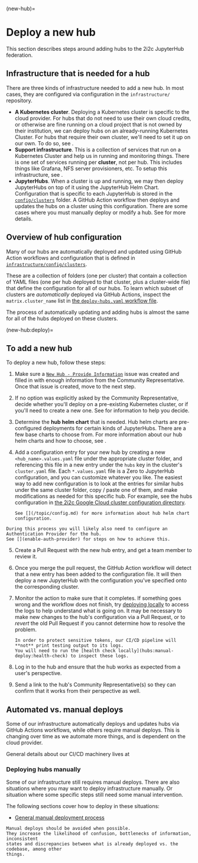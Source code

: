 (new-hub)=
# Deploy a new hub

This section describes steps around adding hubs to the 2i2c JupyterHub federation.

## Infrastructure that is needed for a hub

There are three kinds of infrastructure needed to add a new hub. In most cases, they are configured via configuration in the `infrastructure/` repository.

- **A Kubernetes cluster**.
  Deploying a Kubernetes cluster is specific to the cloud provider. For hubs that do not need to use their own cloud credits, or otherwise are fine running on a cloud project that is not owned by their institution, we can deploy hubs on an already-running Kubernetes Cluster.
  For hubs that require their own cluster, we'll need to set it up on our own.
  To do so, see [](new-cluster).
- **Support infrastructure**.
  This is a collection of services that run on a Kubernetes Cluster and help us in running and monitoring things.
  There is one set of services running per **cluster**, not per hub.
  This includes things like Grafana, NFS server provisioners, etc.
  To setup this infrastructure, see [](support-components).
- **JupyterHubs**.
  When a cluster is up and running, we may then deploy JupyterHubs on top of it using the JupyterHub Helm Chart.
  Configuration that is specific to each JupyterHub is stored in the [`config/clusters`](https://github.com/2i2c-org/infrastructure/tree/HEAD/config/clusters) folder.
  A GitHub Action workflow then deploys and updates the hubs on a cluster using this configuration.
  There are some cases where you must manually deploy or modify a hub.
  See [](hubs:manual-deploy) for more details.

## Overview of hub configuration

Many of our hubs are automatically deployed and updated using GitHub Action workflows and configuration that is defined in [`infrastructure/config/clusters`](https://github.com/2i2c-org/infrastructure/tree/HEAD/config/clusters).

These are a collection of folders (one per cluster) that contain a collection of YAML files (one per hub deployed to that cluster, plus a cluster-wide file) that define the configuration for all of our hubs.
To learn which subset of clusters are *automatically* deployed via GitHub Actions, inspect the `matrix.cluster_name` list in [the `deploy-hubs.yaml` workflow file](https://github.com/2i2c-org/infrastructure/blob/f2ffc8ef51427d5f824747917bfd51533daf3045/.github/workflows/deploy-hubs.yaml#L17-L31).

The process of automatically updating and adding hubs is almost the same for all of the hubs deployed on these clusters.

(new-hub:deploy)=
## To add a new hub

To deploy a new hub, follow these steps:

1. Make sure a [`New Hub - Provide Information`](https://github.com/2i2c-org/infrastructure/issues/new?assignees=&labels=type%3A+hub&template=2_new-hub-provide-info.yml&title=%Provide+Information%5D+New+Hub%3A+%7B%7B+HUB+NAME+%7D%7D) issue was created and filled in with enough information from the Community Representative.
   Once that issue is created, move to the next step.
2. If no option was explicitly asked by the Community Representative, decide whether you'll deploy on a pre-existing Kubernetes cluster, or if you'll need to create a new one.
   See [](cluster:when-to-deploy) for information to help you decide.
3. Determine the **hub helm chart** that is needed.
   Hub helm charts are pre-configured deployments for certain kinds of JupyterHubs.
   There are a few base charts to choose from.
   For more information about our hub helm charts and how to choose, see [](hub-helm-charts).
4. Add a configuration entry for your new hub by creating a new `<hub_name>.values.yaml` file under the appropriate cluster folder, and referencing this file in a new entry under the `hubs` key in the cluster's `cluster.yaml` file.
   Each `*.values.yaml` file is a Zero to JupyterHub configuration, and you can customize whatever you like.
   The easiest way to add new configuration is to look at the entries for similar hubs under the same cluster folder, copy / paste one of them, and make modifications as needed for this specific hub.
   For example, see the hubs configuration in [the 2i2c Google Cloud cluster configuration directory](https://github.com/2i2c-org/infrastructure/tree/HEAD/config/clusters/2i2c).

   ```{seealso}
   See [](/topic/config.md) for more information about hub helm chart configuration.
   ```

```{note}
During this process you will likely also need to configure an Authentication Provider for the hub.
See [](enable-auth-provider) for steps on how to achieve this.
```

5. Create a Pull Request with the new hub entry, and get a team member to review it.
6. Once you merge the pull request, the GitHub Action workflow will detect that a new entry has been added to the configuration file.
   It will then deploy a new JupyterHub with the configuration you've specified onto the corresponding cluster.
7. Monitor the action to make sure that it completes.
   If something goes wrong and the workflow does not finish, try [deploying locally](hubs:manual-deploy) to access the logs to help understand what is going on.
   It may be necessary to make new changes to the hub's configuration via a Pull Request, or to *revert* the old Pull Request if you cannot determine how to resolve the problem.

   ```{note}
   In order to protect sensitive tokens, our CI/CD pipeline will **not** print testing output to its logs.
   You will need to run the [health check locally](hubs:manual-deploy:health-check) to inspect these logs.
   ```

8. Log in to the hub and ensure that the hub works as expected from a user's perspective.
9. Send a link to the hub's Community Representative(s) so they can confirm that it works from their perspective as well.

## Automated vs. manual deploys

Some of our infrastructure automatically deploys and updates hubs via GitHub Actions workflows, while others require manual deploys.
This is changing over time as we automate more things, and is dependent on the cloud provider.

General details about our CI/CD machinery lives at [](/reference/ci-cd/index.md)

### Deploying hubs manually

Some of our infrastructure still requires manual deploys.
There are also situations where you may want to deploy infrastructure manually.
Or situation where some specific steps still need some manual intervention.

The following sections cover how to deploy in these situations:

- [General manual deployment process](hubs:manual-deploy)

```{warning}
Manual deploys should be avoided when possible.
They increase the likelihood of confusion, bottlenecks of information, inconsistent
states and discrepancies between what is already deployed vs. the codebase, among other
things.
```
